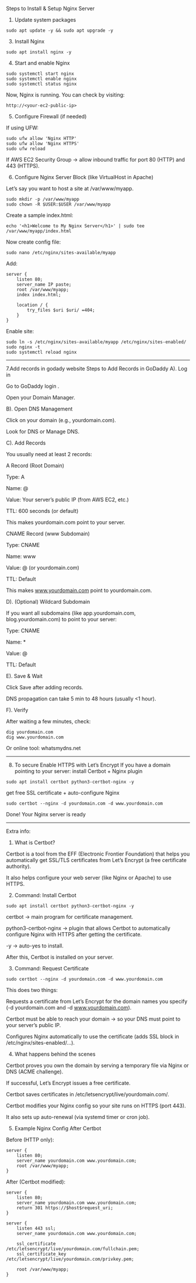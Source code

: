 Steps to Install & Setup Nginx Server
1. Update system packages
```
sudo apt update -y && sudo apt upgrade -y
```
3. Install Nginx
```
sudo apt install nginx -y
```

4. Start and enable Nginx
```
sudo systemctl start nginx
sudo systemctl enable nginx
sudo systemctl status nginx
```

Now, Nginx is running. You can check by visiting:
```
http://<your-ec2-public-ip>
```
5. Configure Firewall (if needed)

If using UFW:
```
sudo ufw allow 'Nginx HTTP'
sudo ufw allow 'Nginx HTTPS'
sudo ufw reload
```

If AWS EC2 Security Group → allow inbound traffic for port 80 (HTTP) and 443 (HTTPS).

6. Configure Nginx Server Block (like VirtualHost in Apache)

Let’s say you want to host a site at /var/www/myapp.
```
sudo mkdir -p /var/www/myapp
sudo chown -R $USER:$USER /var/www/myapp
```

Create a sample index.html:
```
echo '<h1>Welcome to My Nginx Server</h1>' | sudo tee /var/www/myapp/index.html
```

Now create config file:
```
sudo nano /etc/nginx/sites-available/myapp
```

Add:
```
server {
    listen 80;
    server_name IP paste;
    root /var/www/myapp;
    index index.html;

    location / {
        try_files $uri $uri/ =404;
    }
}
```

Enable site:
```
sudo ln -s /etc/nginx/sites-available/myapp /etc/nginx/sites-enabled/
sudo nginx -t
sudo systemctl reload nginx
```

---
7.Add records in godady website
Steps to Add Records in GoDaddy
A). Log in

Go to GoDaddy login
.

Open your Domain Manager.

B). Open DNS Management

Click on your domain (e.g., yourdomain.com).

Look for DNS or Manage DNS.

C). Add Records

You usually need at least 2 records:

A Record (Root Domain)

Type: A

Name: @

Value: Your server’s public IP (from AWS EC2, etc.)

TTL: 600 seconds (or default)

This makes yourdomain.com point to your server.

CNAME Record (www Subdomain)

Type: CNAME

Name: www

Value: @ (or yourdomain.com)

TTL: Default

This makes www.yourdomain.com point to yourdomain.com.

D). (Optional) Wildcard Subdomain

If you want all subdomains (like app.yourdomain.com, blog.yourdomain.com) to point to your server:

Type: CNAME

Name: *

Value: @

TTL: Default

E). Save & Wait

Click Save after adding records.

DNS propagation can take 5 min to 48 hours (usually <1 hour).

F). Verify

After waiting a few minutes, check:
```
dig yourdomain.com
dig www.yourdomain.com
```

Or online tool: whatsmydns.net

---
8. To secure
Enable HTTPS with Let’s Encrypt
If you have a domain pointing to your server:
install Certbot + Nginx plugin

```
sudo apt install certbot python3-certbot-nginx -y
```
get free SSL certificate + auto-configure Nginx
```
sudo certbot --nginx -d yourdomain.com -d www.yourdomain.com
```


Done! Your Nginx server is ready

---
Extra info:
1. What is Certbot?

Certbot is a tool from the EFF (Electronic Frontier Foundation) that helps you automatically get SSL/TLS certificates from Let’s Encrypt (a free certificate authority).

It also helps configure your web server (like Nginx or Apache) to use HTTPS.

2. Command: Install Certbot
```
sudo apt install certbot python3-certbot-nginx -y
```

certbot → main program for certificate management.

python3-certbot-nginx → plugin that allows Certbot to automatically configure Nginx with HTTPS after getting the certificate.

-y → auto-yes to install.

After this, Certbot is installed on your server.

3. Command: Request Certificate
```
sudo certbot --nginx -d yourdomain.com -d www.yourdomain.com
```

This does two things:

Requests a certificate from Let’s Encrypt for the domain names you specify (-d yourdomain.com and -d www.yourdomain.com).

Certbot must be able to reach your domain → so your DNS must point to your server’s public IP.

Configures Nginx automatically to use the certificate (adds SSL block in /etc/nginx/sites-enabled/...).

4. What happens behind the scenes

Certbot proves you own the domain by serving a temporary file via Nginx or DNS (ACME challenge).

If successful, Let’s Encrypt issues a free certificate.

Certbot saves certificates in /etc/letsencrypt/live/yourdomain.com/.

Certbot modifies your Nginx config so your site runs on HTTPS (port 443).

It also sets up auto-renewal (via systemd timer or cron job).

5. Example Nginx Config After Certbot

Before (HTTP only):
```
server {
    listen 80;
    server_name yourdomain.com www.yourdomain.com;
    root /var/www/myapp;
}
```

After (Certbot modified):
```
server {
    listen 80;
    server_name yourdomain.com www.yourdomain.com;
    return 301 https://$host$request_uri;
}

server {
    listen 443 ssl;
    server_name yourdomain.com www.yourdomain.com;

    ssl_certificate /etc/letsencrypt/live/yourdomain.com/fullchain.pem;
    ssl_certificate_key /etc/letsencrypt/live/yourdomain.com/privkey.pem;

    root /var/www/myapp;
}

```
